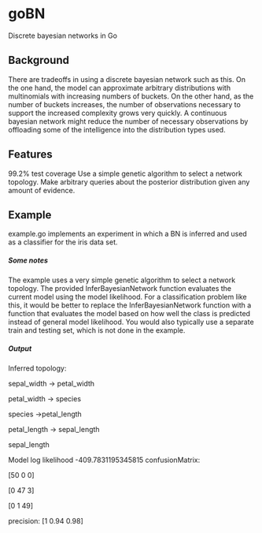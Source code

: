 # goBN
Discrete bayesian networks in Go

## Background
There are tradeoffs in using a discrete bayesian network such as this.  On the one hand, the model can approximate arbitrary distributions with multinomials with increasing numbers of buckets. On the other hand, as the number of buckets increases, the number of observations necessary to support the increased complexity grows very quickly.  A continuous bayesian network might reduce the number of necessary observations by offloading some of the intelligence into the distribution types used.

## Features
99.2% test coverage
Use a simple genetic algorithm to select a network topology.
Make arbitrary queries about the posterior distribution given any amount of evidence.

## Example
example.go implements an experiment in which a BN is inferred and used as a classifier for the iris data set.

##### Some notes
The example uses a very simple genetic algorithm to select a network topology.  The provided InferBayesianNetwork function evaluates the current model using the model likelihood.  For a classification problem like this, it would be better to replace the InferBayesianNetwork function with a function that evaluates the model based on how well the class is predicted instead of general model likelihood.  You would also typically use a separate train and testing set, which is not done in the example.

##### Output
Inferred topology:

sepal_width -> petal_width

petal_width -> species

species ->petal_length

petal_length -> sepal_length

sepal_length

Model log likelihood -409.7831195345815
confusionMatrix:

[50 0 0]

[0 47 3]

[0 1 49]

precision:  [1 0.94 0.98]
